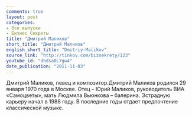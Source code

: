 ```yaml
---
comments: true
layout: post
categories:
- Все выпуски
- Бизнес Секреты
title: "Дмитрий Маликов"
short_title: "Дмитрий Маликов"
english_short_title: "Dmitriy-Malikov"
source_link: "http://tinkov.com/bizsekrety/123"
youtube_id: "dhdsa0L7gw4"
date_publication: "2011-11-03"
---
```

Дмитрий Маликов, певец и композитор.Дмитрий Маликов родился 29 января 1970 года в Москве. Отец – Юрий Маликов, руководитель ВИА «Самоцветы», мать Людмила Вьюнкова – балерина. Эстрадную карьеру начал в 1988 году. В последние годы отдает предпочтение классической музыке.
